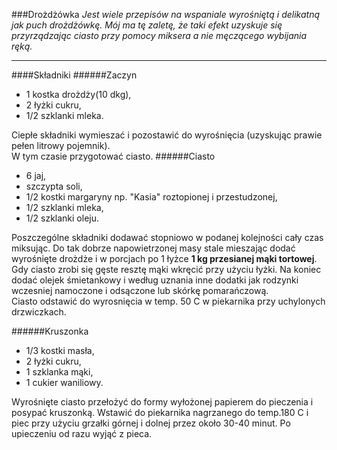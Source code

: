 ###Drożdżówka
*Jest wiele przepisów na wspaniale wyrośniętą i delikatną jak puch drożdżówkę. Mój ma tę zaletę, że taki efekt uzyskuje się przyrządzając ciasto przy pomocy miksera a nie męczącego wybijania ręką.*

***
####Składniki 
######Zaczyn
* 1 kostka drożdży(10 dkg),
* 2 łyżki cukru,
* 1/2 szklanki mleka.

Ciepłe składniki wymieszać i pozostawić do wyrośnięcia (uzyskując prawie pełen litrowy pojemnik).   
W tym czasie przygotować ciasto.
######Ciasto
* 6 jaj,
* szczypta soli,
* 1/2 kostki margaryny np. "Kasia" roztopionej i przestudzonej,
* 1/2 szklanki mleka,
* 1/2 szklanki oleju.  

Poszczególne składniki dodawać stopniowo w podanej kolejności cały czas miksując. Do tak dobrze napowietrzonej masy stale mieszając dodać wyrośnięte drożdże i w porcjach po 1 łyżce **1 kg przesianej mąki tortowej**. Gdy ciasto zrobi się gęste resztę mąki wkręcić przy użyciu łyżki. Na koniec dodać olejek śmietankowy i według uznania inne dodatki jak rodzynki wczesniej namoczone i odsączone lub skórkę pomarańczową.    
Ciasto odstawić do wyrosnięcia w temp. 50 C  w piekarnika przy uchylonych drzwiczkach.

######Kruszonka  
* 1/3 kostki masła,
* 2 łyżki cukru,
* 1 szklanka mąki,
* 1 cukier waniliowy.

Wyrośnięte ciasto przełożyć do formy wyłożonej papierem do pieczenia i posypać kruszonką. Wstawić do piekarnika nagrzanego do temp.180 C i piec przy użyciu grzałki górnej i dolnej przez około 30-40 minut. Po upieczeniu od razu wyjąć z pieca.


 

